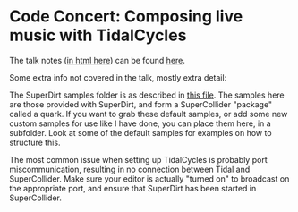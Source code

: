 # Code Concert: Composing live music with TidalCycles

The talk notes ([in html here](index.html)) can be found
[here](http://bit.ly/codeconcert).

Some extra info not covered in the talk, mostly extra detail:

The SuperDirt samples folder is as described in [this
file](sampleslocation.txt). The samples here are those provided with
SuperDirt, and form a SuperCollider "package" called a quark. If you
want to grab these default samples, or add some new custom samples for
use like I have done, you can place them here, in a subfolder. Look at
some of the default samples for examples on how to structure this.

The most common issue when setting up TidalCycles is probably port
miscommunication, resulting in no connection between Tidal and
SuperCollider. Make sure your editor is actually "turned on" to
broadcast on the appropriate port, and ensure that SuperDirt has been
started in SuperCollider.


